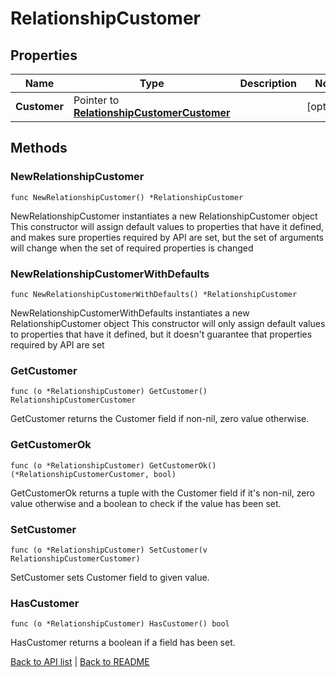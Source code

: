 # RelationshipCustomer

## Properties

Name | Type | Description | Notes
------------ | ------------- | ------------- | -------------
**Customer** | Pointer to [**RelationshipCustomerCustomer**](RelationshipCustomerCustomer.md) |  | [optional] 

## Methods

### NewRelationshipCustomer

`func NewRelationshipCustomer() *RelationshipCustomer`

NewRelationshipCustomer instantiates a new RelationshipCustomer object
This constructor will assign default values to properties that have it defined,
and makes sure properties required by API are set, but the set of arguments
will change when the set of required properties is changed

### NewRelationshipCustomerWithDefaults

`func NewRelationshipCustomerWithDefaults() *RelationshipCustomer`

NewRelationshipCustomerWithDefaults instantiates a new RelationshipCustomer object
This constructor will only assign default values to properties that have it defined,
but it doesn't guarantee that properties required by API are set

### GetCustomer

`func (o *RelationshipCustomer) GetCustomer() RelationshipCustomerCustomer`

GetCustomer returns the Customer field if non-nil, zero value otherwise.

### GetCustomerOk

`func (o *RelationshipCustomer) GetCustomerOk() (*RelationshipCustomerCustomer, bool)`

GetCustomerOk returns a tuple with the Customer field if it's non-nil, zero value otherwise
and a boolean to check if the value has been set.

### SetCustomer

`func (o *RelationshipCustomer) SetCustomer(v RelationshipCustomerCustomer)`

SetCustomer sets Customer field to given value.

### HasCustomer

`func (o *RelationshipCustomer) HasCustomer() bool`

HasCustomer returns a boolean if a field has been set.


[Back to API list](../README.md#documentation-for-api-endpoints) | [Back to README](../README.md)
